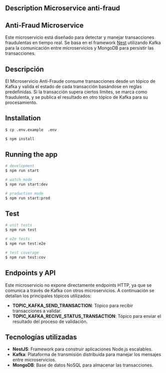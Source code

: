 ## Description Microservice anti-fraud

## Anti-Fraud Microservice

Este microservicio está diseñado para detectar y manejar transacciones fraudulentas en tiempo real. Se basa en el framework [Nest](https://github.com/nestjs/nest) utilizando Kafka para la comunicación entre microservicios y MongoDB para persistir las transacciones.

## Descripción

El Microservicio Anti-Fraude consume transacciones desde un tópico de Kafka y valida el estado de cada transacción basándose en reglas predefinidas. Si la transacción supera ciertos límites, se marca como fraudulenta, y se publica el resultado en otro tópico de Kafka para su procesamiento.

## Installation

```bash
$ cp .env.example  .env
```

```bash
$ npm install
```

## Running the app

```bash
# development
$ npm run start

# watch mode
$ npm run start:dev

# production mode
$ npm run start:prod
```

## Test

```bash
# unit tests
$ npm run test

# e2e tests
$ npm run test:e2e

# test coverage
$ npm run test:cov
```

## Endpoints y API

Este microservicio no expone directamente endpoints HTTP, ya que se comunica a través de Kafka con otros microservicios. A continuación se detallan los principales tópicos utilizados:

- **TOPIC_KAFKA_SEND_TRANSACTION**: Tópico para recibir transacciones a validar.
- **TOPIC_KAFKA_RECIVE_STATUS_TRANSACTION**: Tópico para enviar el resultado del proceso de validación.

## Tecnologías utilizadas

- **NestJS**: Framework para construir aplicaciones Node.js escalables.
- **Kafka**: Plataforma de transmisión distribuida para manejar los mensajes entre microservicios.
- **MongoDB**: Base de datos NoSQL para almacenar las transacciones.
